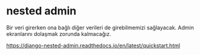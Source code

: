 
# nested admin

Bir veri girerken ona bağlı diğer verileri de girebilmemizi sağlayacak. Admin ekranlarını dolaşmak zorunda kalmacağız.


https://django-nested-admin.readthedocs.io/en/latest/quickstart.html